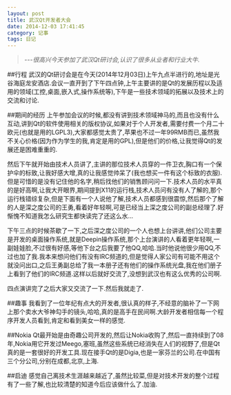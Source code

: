 ```yaml
---
layout: post
title: 武汉Qt开发者大会
date: 2014-12-03 17:41:45
category: 记事
tags: 日记
---
```

>*---很高兴今天参加了武汉Qt研讨会,认识了很多从业者和行业大牛.*

##行程
武汉的Qt研讨会是在今天(2014年12月03日)上午九点半进行的,地址是光谷海庭龙安酒店.会议一直开到了下午四点钟,上午主要讲的是Qt的发展历程以及适用的领域(工控,桌面,嵌入式,操作系统等),下午是一些技术领域的拓展以及技术上的交流和讨论.

##期间的经历
上午参加会议的时候,都没有讲到技术领域神马的,而且也没有什么互动,讲到Qt的软件使用相关的版权协议,如果对于个人开发者,需要付费一个月二十欧元(也就是用的LGPL3),大家都感觉太贵了,苹果也不过一年99RMB而已,虽然我不关心价格(因为作为学生的我,肯定是用的GPL),但是他们的价格,让我觉得Qt的发展还是困难重重的.

然后下午就开始由技术人员讲了,主讲的那位技术人员穿的一件卫衣,胸口有一个保护伞的标致,让我好感大增,真的让我感觉帅呆了(我也想买一件有这个标致的衣服).但是可惜的是没有记住他的名字,稍后找他们的销售顾问问一下.技术人员的水平真的是好高啊,让我大开眼界,期间提到X11的运行栈,技术人员问有没有人了解的,那个运行栈错综复杂,但是下面有一个人说他了解,技术人员都感到很震惊,然后那个了解的人是深之度公司的王勇,看着好年轻啊,可是已经当上深之度公司的副总经理了.好惭愧不知道我怎么研究生都快读完了还这么水...

下午三点的时候茶歇了一下,之后深之度公司的一个人也想上台讲讲,他们公司主要是开发的桌面操作系统,就是Deepin操作系统,那个上台演讲的人看着更年轻啊,一副娃娃脸,不过很有好感,等他下台之后我要了他QQ,哈哈.当时他说他很少用QQ,不过也加了我.我本来想问他们有没有IRC频道的,但是觉得人家公司有可能不用这个就没问出口,之后王勇副总给了我一本册子还有他们的操作系统光盘,我在他们册子上看到了他们的IRC频道.这样以后就好交流了,没想到武汉也有这么优秀的公司啊.

四点演讲完了之后大家又交流了一下.然后我就走了. 

##趣事
我看到了一位年纪有点大的开发者,很认真的样子,不经意的脑补了一下网上那个卖水大爷神勾手的镜头,哈哈,真的是高手在民间啊.大龄开发者相信每一个程序开发人员看到,肯定和看到美女一样的感觉.

##Nokia
Qt最开始是由奇趣公司开发的,然后让Nokia收购了,然后一直持续到了08年,Nokia用它开发过Meego,塞班,虽然这些系统已经消失在人们的视野了,但是Qt真的是一套很好的开发工具.现在接手Qt的是Digia,也是一家芬兰的公司.在中国有三个分公司,分别在成都,北京,上海.

##启迪
感觉自己离技术生涯越来越近了,虽然比较菜,但是对技术开发的整个过程有了一些了解,也比较清楚的知道今后应该做什么了.加油.




